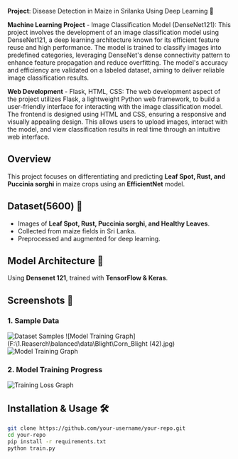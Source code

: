 **Project**: Disease Detection in Maize in Srilanka Using Deep Learning 🌿

**Machine Learning Project** - Image Classification Model (DenseNet121): This project involves the development of an image classification model using DenseNet121, a deep learning architecture known for its efficient feature reuse and high performance. The model is trained to classify images into predefined categories, leveraging DenseNet's dense connectivity pattern to enhance feature propagation and reduce overfitting. The model's accuracy and efficiency are validated on a labeled dataset, aiming to deliver reliable image classification results.

**Web Development** - Flask, HTML, CSS: The web development aspect of the project utilizes Flask, a lightweight Python web framework, to build a user-friendly interface for interacting with the image classification model. The frontend is designed using HTML and CSS, ensuring a responsive and visually appealing design. This allows users to upload images, interact with the model, and view classification results in real time through an intuitive web interface.

## Overview
This project focuses on differentiating and predicting **Leaf Spot, Rust, and Puccinia sorghi** in maize crops using an **EfficientNet** model.

## Dataset(5600) 📂
- Images of **Leaf Spot, Rust, Puccinia sorghi, and Healthy Leaves**.
- Collected from maize fields in Sri Lanka.
- Preprocessed and augmented for deep learning.

## Model Architecture 🧠
Using **Densenet 121**, trained with **TensorFlow & Keras**.

## Screenshots 📸
### **1. Sample Data**
![Dataset Samples](images/dataset_samples.png)
![Model Training Graph](F:\1.Reaserch\balanced\data\Blight\Corn_Blight (42).jpg)
![Model Training Graph](images/training_loss.png)


### **2. Model Training Progress**
![Training Loss Graph](images/training_loss.png)

## Installation & Usage 🛠️
```bash
git clone https://github.com/your-username/your-repo.git
cd your-repo
pip install -r requirements.txt
python train.py
